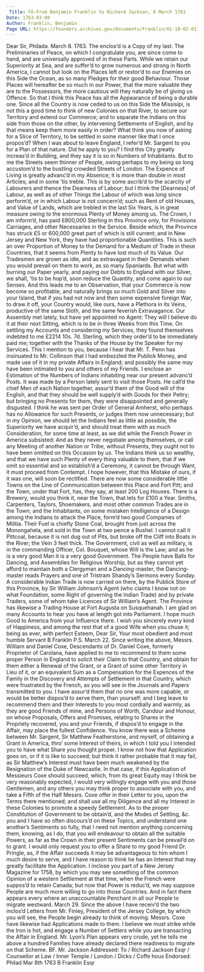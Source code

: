 ```yaml
---
 Title: FO-From Benjamin Franklin to Richard Jackson, 8 March 1763
Date: 1763-03-08
Author: Franklin, Benjamin
Page URL: https://founders.archives.gov/documents/Franklin/01-10-02-0115
---
```


Dear Sir,
Philada. March 8. 1763.
The enclos’d is a Copy of my last. The Preliminaries of Peace, on which I congratulate you, are since come to hand, and are universally approved of in these Parts. While we retain our Superiority at Sea, and are suffer’d to grow numerous and strong in North America, I cannot but look on the Places left or restor’d to our Enemies on this Side the Ocean, as so many Pledges for their good Behaviour. Those Places will hereafter be so much in our Power, that the more valuable they are to the Possessors, the more cautious will they naturally be of giving us Offence. So that I think this Peace has all the Appearance of being a durable one.
Since all the Country is now ceded to us on this Side the Missisipi, is not this a good time to think of new Colonies on that River, to secure our Territory and extend our Commerce; and to separate the Indians on this side from those on the other, by intervening Settlements of English, and by that means keep them more easily in order? What think you now of asking for a Slice of Territory, to be settled in some manner like that I once propos’d? When I was about to leave England, I refer’d Mr. Sargent to you for a Plan of that nature. Did he apply to you?
I find this City greatly increas’d in Building, and they say it is so in Numbers of Inhabitants. But to me the Streets seem thinner of People, owing perhaps to my being so long accustom’d to the bustling crowded Streets of London.
The Expence of Living is greatly advanc’d in my Absence; it is more than double in most Articles; and in some ’tis treble. This is by some ascrib’d to the scarcity of Labourers and thence the Dearness of Labour; but I think the [Dearness] of Labour, as well as of other Things the Labour of which was long since perform’d, or in which Labour is not concern’d; such as Rent of old Houses, and Value of Lands, which are trebled in the last Six Years, is in great measure owing to the enormous Plenty of Money among us. The Crown, I am inform’d, has paid £800,000 Sterling in this Province only, for Provisions Carriages, and other Necessaries in the Service. Beside which, the Province has struck £5 or 600,000 great part of which is still current; and in New Jersey and New York, they have had proportionable Quantities. This is such an over Proportion of Money to the Demand for a Medium of Trade in these Countries, that it seems from Plenty to have lost much of its Value. Our Tradesmen are grown as idle, and as extravagant in their Demands when you would prevail on them to work, as so many Spaniards. But what with burning our Paper yearly, and paying our Debts to England with our Silver, we shall, ’tis to be hop’d, soon reduce the Quantity, and come again to our Senses. And this leads me to an Observation, that your Commerce is now become so profitable, and naturally brings so much Gold and Silver into your Island, that if you had not now and then some expensive foreign War, to draw it off, your Country would, like ours, have a Plethora in its Veins, productive of the same Sloth, and the same feverish Extravagance.
Our Assembly met lately, but have yet appointed no Agent: They will I believe do it at their next Sitting, which is to be in three Weeks from this Time. On settling my Accounts and considering my Services, they found themselves indebted to me £2214 10s. 7d. Sterling, which they order’d to be immediately paid me; together with the Thanks of the House by the Speaker for my Services. This I mention to you, because I hear that Mr. T. Penn has insinuated to Mr. Collinson that I had embezzled the Publick Money, and made use of it in my private Affairs in England; and possibly the same may have been intimated to you and others of my Friends.
I enclose an Estimation of the Numbers of Indians inhabiting near our present advanc’d Posts. It was made by a Person lately sent to visit those Posts. He call’d the chief Men of each Nation together, assur’d them of the Good will of the English, and that they should be well supply’d with Goods for their Peltry; but bringing no Presents for them, they were disappointed and generally disgusted. I think he was sent per Order of General Amherst, who perhaps has no Allowance for such Presents, or judges them now unnecessary; but in my Opinion, we should let the Indians feel as little as possible, the Superiority we have acquir’d, and should treat them with as much Consideration, for some time at least, as we did while the French Power in America subsisted: And as they never negotiate among themselves, or call any Meeting of another Nation or Tribe, without Presents, they ought not to have been omitted on this Occasion by us. The Indians think us so wealthy, and that we have such Plenty of every thing valuable to them, that if we omit so essential and so establish’d a Ceremony, it cannot be through Want, it must proceed from Contempt. I hope however, that this Mistake of ours, if it was one, will soon be rectified.
There are now some considerable little Towns on the Line of Communication between this Place and Fort Pitt; and the Town, under that Fort, has, they say, at least 200 Log Houses. There is a Brewery, would you think it, near the Town, that lets for £100 a Year. Smiths, Carpenters, Taylors, Shoemakers, and most other common Trades are in the Town; and the Inhabitants, on some mistaken Intelligence of a Design among the Indians to attack the Place, form’d two good Companies of Militia. Their Fuel is chiefly Stone Coal, brought from just across the Monongahela, and sold in the Town at two pence a Bushel. I cannot call it Pittcoal, because it is not dug out of Pits, but broke off the Cliff into Boats in the River; the Vein 3 feet thick. The Government, civil as well as military, is in the commanding Officer, Col. Bouquet, whose Will is the Law; and as he is a very good Man it is a very good Government. The People have Balls for Dancing, and Assemblies for Religious Worship, but as they cannot yet afford to maintain both a Clergyman and a Dancing-master, the Dancing-master reads Prayers and one of Tristram Shandy’s Sermons every Sunday. A considerable Indian Trade is now carried on there, by the Publick Store of this Province, by Sir William Johnson’s Agent (who claims I know not on what Foundation, some Right of governing the Indian Trade) and by private Traders, some of whom take Licences of Sir William’s Agent. The Province has likewise a Trading House at Fort Augusta on Susquehanah.
I am glad on many Accounts to hear you have at length got into Parliament. I hope much Good to America from your Influence there.
I wish you sincerely every kind of Happiness, and among the rest that of a good Wife when you chuse it; being as ever, with perfect Esteem, Dear Sir, Your most obedient and most humble Servant
B Franklin
P.S. March 22. Since writing the above, Messrs. William and Daniel Coxe, Descendants of Dr. Daniel Coxe, formerly Proprietor of Carolana, have applied to me to recommend to them some proper Person in England to solicit their Claim to that Country, and obtain for them either a Renewal of the Grant, or a Grant of some other Territory in Lieu of it, or an equivalent Sum as a Compensation for the Expences of the Family in the Discovery and Attempts of Settlement in that Country, which were frustrated by the French, as you will see in the Journals and Papers transmitted to you. I have assur’d them that no one was more capable, or would be better dispos’d to serve them, than yourself; and I beg leave to recommend them and their Interests to you most cordially and warmly, as they are good Friends of mine, and Persons of Worth, Candour and Honour, on whose Proposals, Offers and Promises, relating to Shares in the Propriety recovered, you and your Friends, if dispos’d to engage in the Affair, may place the fullest Confidence. You know there was a Scheme between Mr. Sargent, Sir Matthew Featherstone, and myself, of obtaining a Grant in America, thro’ some Interest of theirs, in which I told you I intended you to have what Share you thought proper. I know not how that Application goes on, or if it is like to succeed; but think it rather probable that it may fail, as Sir Matthew’s Interest must have been much weakened by the Resignation of the Duke of Newcastle. In that case, if this Application of Messieurs Coxe should succeed, which, from its great Equity may I think be very reasonably expected, I would very willingly engage with you and those Gentlemen, and any others you may think proper to associate with you, and take a Fifth of the Half Messrs. Coxe offer in their Letter to you, upon the Terms there mentioned; and shall use all my Diligence and all my Interest in these Colonies to promote a speedy Settlement. As to the proper Constitution of Government to be obtain’d, and the Modes of Settling, &c. you and I have so often discours’d on these Topics, and understand one another’s Sentiments so fully, that I need not mention anything concerning them, knowing, as I do, that you will endeavour to obtain all the suitable Powers, as far as the Crown in their present Sentiments can be prevail’d on to grant. I would only request you to offer a Share to my good Friend Dr. Pringle, as, if the Affair succeeds it may be advantageous to him whom I much desire to serve, and I have reason to think he has an Interest that may greatly facilitate the Application.
I inclose you part of a New Jersey Magazine for 1758, by which you may see something of the common Opinion of a western Settlement at that time, when the French were suppos’d to retain Canada; but now that Power is reduc’d, we may suppose People are much more willing to go into those Countries. And in fact there appears every where an unaccountable Penchant in all our People to migrate westward.
March 29. Since the above I have receiv’d the two inclos’d Letters from Mr. Finley, President of the Jersey College, by which you will see, the People begin already to think of moving. Messrs. Coxe have likewise had Applications made to them. I believe we must strike while the Iron is hot, and engage a Number of Settlers while you are transacting the Affair in England. Mr. Lyon’s Plan appears very crude, yet he tells me above a hundred Families have already declared there readiness to migrate on that Scheme.
  BF.
Mr. Jackson
 Addressed: To / Richard Jackson Esqr / Counsellor at Law / Inner Temple / London / Dicks / Coffe hous
Endorsed: Philad Mar 8th 1763 B Franklin Esqr

